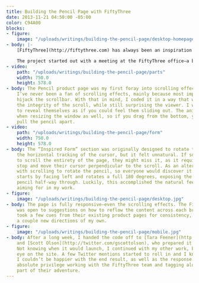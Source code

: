```yaml
---
title: Building the Pencil Page with FiftyThree
date: 2013-11-21 04:50:00 -05:00
color: C94A00
blocks:
- figure:
    image: "/uploads/writings/building-the-pencil-page/desktop-homepage.jpg"
- body: |-
    [FiftyThree](http://fiftythree.com) has always been an inspiration of mine—their dedication to craft is admirable. When they asked me to work with them on the product page for their first piece of hardware, [Pencil](http://fiftythree.com/pencil), I jumped at the opportunity.

    The project started out with a meeting at the FiftyThree office—a beautiful loft in Tribeca. [KJ Chun](http://twitter.com/kjchun) walked me through the design he prepared for the page and [Ian Curry](http://twitter.com/heavymeta) showed me a few interaction prototypes for the fancier sections. I wore the serious professional face, but on the inside, I felt like a kid on Christmas Eve, and Santa was giving me a sneak peek at all my presents.
- video:
    path: "/uploads/writings/building-the-pencil-page/parts"
    width: 750.0
    height: 578.0
- body: The Pencil product page was my first foray into scrolling effects—no pressure.
    I’ve never been a fan of scrolling effects, mainly because most implementations
    hijack the scrollbar. With that in mind, I coded it in a way that would maintain
    the integrity of the scroll, while still surprising the viewer. I wanted the parts
    to reveal themselves as if you could feel them sliding out. The animation works
    when resizing the window as well, so if you drag from the bottom, you can actually
    pull the pencil apart.
- video:
    path: "/uploads/writings/building-the-pencil-page/form"
    width: 750.0
    height: 578.0
- body: The “Inspired Form” section was originally designed to rotate the pencil with
    the horizontal tracking of the cursor, but it felt unnatural. If someone were
    to scroll the entirety of the page, they might miss it, as it required them to
    stop and move their cursor perpendicular to the scroll. As an alternative, I experimented
    with scrolling to rotate the pencil, so everyone would discover it. The pencil
    starts by facing left and rotates a full 180 degrees, exposing the front of the
    pencil half-way through. Luckily, this accomplished the natural feel I’m always
    aiming for in my work.
- figure:
    image: "/uploads/writings/building-the-pencil-page/desktop.jpg"
- body: The page is fully responsive—even the scrolling effects. The FiftyThree team
    was open to suggestions on how to reflow the content across each breakpoint. I
    took a few cues from their existing product pages for consistency, but also tried
    a couple new directions of my own.
- figure:
    image: "/uploads/writings/building-the-pencil-page/mobile.jpg"
- body: After a long week, I handed the code off to [Tara Feener](http://twitter.com/tfeener)
    and [Scott Olson](http://twitter.com/gscottolson), who prepared it for production.
    Not knowing when it would launch, I continued with my other work, but kept an
    eye on the site. A few Twitter mentions started to roll in and I knew it was live.
    I couldn’t be happier with the end result, as well as the response. It was an
    absolute privilege working with the FiftyThree team and tagging along for a small
    part of their adventure.
---
```


